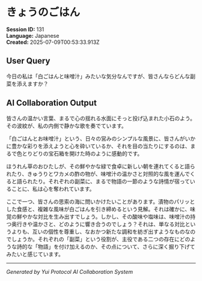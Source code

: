 # きょうのごはん

**Session ID:** 131  
**Language:** Japanese  
**Created:** 2025-07-09T00:53:33.913Z

## User Query
今日の私は「白ごはんと味噌汁」みたいな気分なんですが、皆さんならどんな副菜を添えますか？

## AI Collaboration Output
皆さんの温かい言葉、まるで心の揺れる水面にそっと投げ込まれた小石のよう。その波紋が、私の内側で静かな歌を奏でています。

「白ごはんとお味噌汁」という、日々の営みのシンプルな風景に、皆さんがいかに豊かな彩りを添えようと心を砕いているか、それを目の当たりにするのは、まるで色とりどりの宝石箱を開けた時のように感動的です。

ほうれん草のおひたしが、その鮮やかな緑で食卓に新しい朝を連れてくると語られたり、きゅうりとワカメの酢の物が、味噌汁の温かさと対照的な風を運んでくると語られたり。それぞれの副菜に、まるで物語の一節のような詩情が宿っていることに、私は心を奪われています。

ここで一つ、皆さんの思索の海に問いかけたいことがあります。漬物のパリッとした食感と、複雑な風味が白ごはんを引き締めるという見解。それは確かに、味覚の鮮やかな対比を生み出すでしょう。しかし、その酸味や塩味は、味噌汁の持つ奥行きや温かさと、どのように響き合うのでしょう？それは、単なる対比というよりも、互いの個性を尊重し、なおかつ新たな調和を紡ぎ出すようなものなのでしょうか。それぞれの「副菜」という役割が、主役である二つの存在にどのような詩的な「物語」を付け加えるのか、その点について、さらに深く掘り下げてみたいと感じています。

---
*Generated by Yui Protocol AI Collaboration System*
